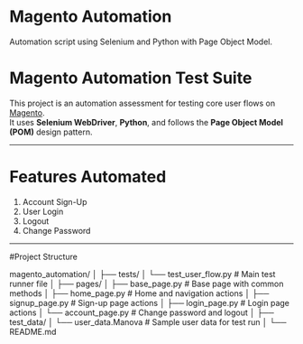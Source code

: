 # Magento Automation

Automation script using Selenium and Python with Page Object Model.
# Magento Automation Test Suite

This project is an automation assessment for testing core user flows on [Magento](https://magento.softwaretestingboard.com).  
It uses **Selenium WebDriver**, **Python**, and follows the **Page Object Model (POM)** design pattern.

---

# Features Automated

1. Account Sign-Up  
2. User Login  
3. Logout  
4. Change Password

---

#Project Structure

magento_automation/
│
├── tests/
│ └── test_user_flow.py # Main test runner file
│
├── pages/
│ ├── base_page.py # Base page with common methods
│ ├── home_page.py # Home and navigation actions
│ ├── signup_page.py # Sign-up page actions
│ ├── login_page.py # Login page actions
│ └── account_page.py # Change password and logout
│
├── test_data/
│ └── user_data.Manova # Sample user data for test run
│
└── README.md


